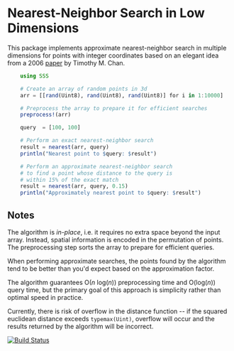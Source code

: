 # Nearest-Neighbor Search in Low Dimensions

This package implements approximate nearest-neighbor search in multiple dimensions for points with integer coordinates based on an elegant idea from a 2006 [paper](http://cs.uwaterloo.ca/~tmchan/sss.ps) by Timothy M. Chan.

```julia
	using SSS

	# Create an array of random points in 3d
	arr = [[rand(Uint8), rand(Uint8), rand(Uint8)] for i in 1:10000]

	# Preprocess the array to prepare it for efficient searches
	preprocess!(arr)

	query  = [100, 100]

	# Perform an exact nearest-neighbor search
	result = nearest(arr, query)
	println("Nearest point to $query: $result")

	# Perform an approximate nearest-neighbor search
	# to find a point whose distance to the query is
	# within 15% of the exact match
	result = nearest(arr, query, 0.15)
	println("Approximately nearest point to $query: $result")
```

## Notes

The algorithm is _in-place_, i.e. it requires no extra space beyond the input array. Instead, spatial information is encoded in the permutation of points. The preprocessing step sorts the array to prepare for efficient queries.

When performing approximate searches, the points found by the algorithm tend to be better than you'd expect based on the approximation factor.

The algorithm guarantees O(_n_ log(_n_)) preprocessing time and O(log(_n_)) query time, but the primary goal of this approach is simplicity rather than optimal speed in practice.

Currently, there is risk of overflow in the distance function -- if the squared euclidean distance exceeds `typemax(Uint)`, overflow will occur and the results returned by the algorithm will be incorrect.

[![Build Status](https://travis-ci.org/yurivish/SSS.jl.svg?branch=master)](https://travis-ci.org/yurivish/SSS.jl)
